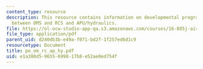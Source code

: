```yaml
---
content_type: resource
description: This resource contains information on developmental program, difference
  between OMS and RCS and APU/hydraulics.
file: https://ol-ocw-studio-app-qa.s3.amazonaws.com/courses/16-885j-aircraft-systems-engineering-fall-2005/e1a380d59655699817b8e52ae0ed754f_po_om_rc_ap_hy.pdf
file_type: application/pdf
parent_uid: d240db3b-e49a-f071-bd2f-1f257ed6d1c9
resourcetype: Document
title: po_om_rc_ap_hy.pdf
uid: e1a380d5-9655-6998-17b8-e52ae0ed754f
---
```

